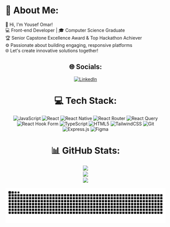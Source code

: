 # 💫 About Me:
🌟 Hi, I'm Yousef Omar!<br>💻 Front-end Developer | 🎓 Computer Science Graduate<br>🏆 Senior Capstone Excellence Award & Top Hackathon Achiever<br>⚙️ Passionate about building engaging, responsive platforms<br>🌐 Let's create innovative solutions together!


<div align="center">

## 🌐 Socials:
[![LinkedIn](https://img.shields.io/badge/LinkedIn-%230077B5.svg?logo=linkedin&logoColor=white)](https://www.linkedin.com/in/yousef-omar-27b375192/)

# 💻 Tech Stack:
![JavaScript](https://img.shields.io/badge/javascript-%23323330.svg?style=for-the-badge&logo=javascript&logoColor=%23F7DF1E) 
![React](https://img.shields.io/badge/react-%2320232a.svg?style=for-the-badge&logo=react&logoColor=%2361DAFB) 
![React Native](https://img.shields.io/badge/react_native-%2320232a.svg?style=for-the-badge&logo=react&logoColor=%2361DAFB) 
![React Router](https://img.shields.io/badge/React_Router-CA4245?style=for-the-badge&logo=react-router&logoColor=white) 
![React Query](https://img.shields.io/badge/-React%20Query-FF4154?style=for-the-badge&logo=react%20query&logoColor=white) 
![React Hook Form](https://img.shields.io/badge/React%20Hook%20Form-%23EC5990.svg?style=for-the-badge&logo=reacthookform&logoColor=white) 
![TypeScript](https://img.shields.io/badge/typescript-%23007ACC.svg?style=for-the-badge&logo=typescript&logoColor=white) 
![HTML5](https://img.shields.io/badge/html5-%23E34F26.svg?style=for-the-badge&logo=html5&logoColor=white) 
![TailwindCSS](https://img.shields.io/badge/tailwindcss-%2338B2AC.svg?style=for-the-badge&logo=tailwind-css&logoColor=white) 
![Git](https://img.shields.io/badge/git-%23F05033.svg?style=for-the-badge&logo=git&logoColor=white) 
![Express.js](https://img.shields.io/badge/express.js-%23404d59.svg?style=for-the-badge&logo=express&logoColor=%2361DAFB) 
![Figma](https://img.shields.io/badge/figma-%23F24E1E.svg?style=for-the-badge&logo=figma&logoColor=white)

# 📊 GitHub Stats:
![](https://github-readme-stats.vercel.app/api?username=omarmilan&theme=ocean_dark&hide_border=false&include_all_commits=true&count_private=false)<br/>
![](https://github-readme-streak-stats.herokuapp.com/?user=omarmilan&theme=ocean_dark&hide_border=false)<br/>
![](https://github-readme-stats.vercel.app/api/top-langs/?username=omarmilan&theme=ocean_dark&hide_border=false&include_all_commits=true&count_private=false&layout=compact)

</div>

<!-- Proudly created with GPRM ( https://gprm.itsvg.in ) -->
![snake gif](https://github.com/omarMilan/omarMilan/blob/output/github-snake-dark.svg)
